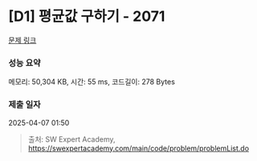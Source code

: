 # [D1] 평균값 구하기 - 2071 

[문제 링크](https://swexpertacademy.com/main/code/problem/problemDetail.do?contestProbId=AV5QRnJqA5cDFAUq) 

### 성능 요약

메모리: 50,304 KB, 시간: 55 ms, 코드길이: 278 Bytes

### 제출 일자

2025-04-07 01:50



> 출처: SW Expert Academy, https://swexpertacademy.com/main/code/problem/problemList.do
